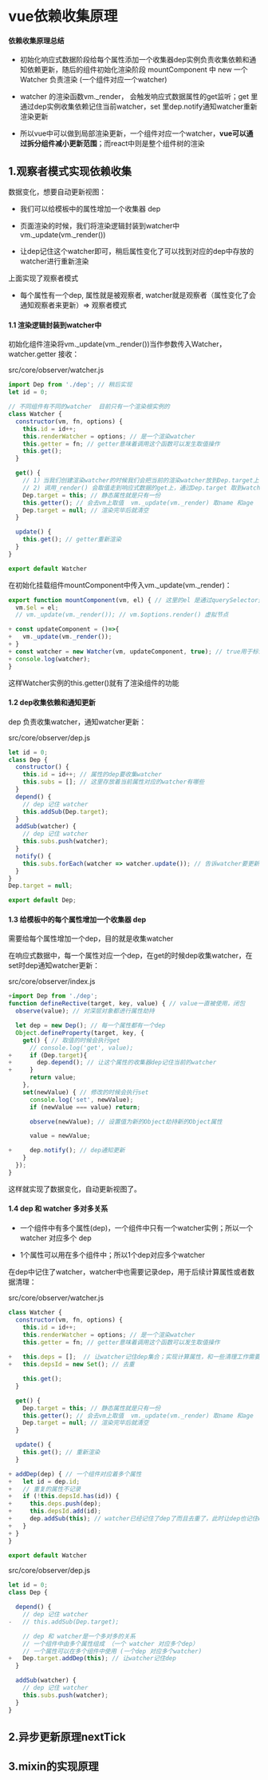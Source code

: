 # vue依赖收集原理

#### 依赖收集原理总结

* 初始化响应式数据阶段给每个属性添加一个收集器dep实例负责收集依赖和通知依赖更新，随后的组件初始化渲染阶段 mountComponent 中 new 一个 Watcher 负责渲染 (一个组件对应一个watcher)

* watcher 的渲染函数vm._render， 会触发响应式数据属性的get监听；get 里通过dep实例收集依赖记住当前watcher，set 里dep.notify通知watcher重新渲染更新

* 所以vue中可以做到局部渲染更新，一个组件对应一个watcher，<b>vue可以通过拆分组件减小更新范围</b>；而react中则是整个组件树的渲染

## 1.观察者模式实现依赖收集

数据变化，想要自动更新视图：

* 我们可以给模板中的属性增加一个收集器 dep

* 页面渲染的时候，我们将渲染逻辑封装到watcher中   vm._update(vm._render())

* 让dep记住这个watcher即可，稍后属性变化了可以找到对应的dep中存放的watcher进行重新渲染

上面实现了观察者模式

* 每个属性有一个dep, 属性就是被观察者, watcher就是观察者（属性变化了会通知观察者来更新）=> 观察者模式

#### 1.1 渲染逻辑封装到watcher中

初始化组件渲染将vm._update(vm._render())当作参数传入Watcher，watcher.getter 接收：

src/core/observer/watcher.js

```js
import Dep from './dep'; // 稍后实现
let id = 0;

// 不同组件有不同的watcher  目前只有一个渲染根实例的
class Watcher {
  constructor(vm, fn, options) {
    this.id = id++;
    this.renderWatcher = options; // 是一个渲染watcher
    this.getter = fn; // getter意味着调用这个函数可以发生取值操作
    this.get();
  }

  get() {
    // 1）当我们创建渲染watcher的时候我们会把当前的渲染watcher放到Dep.target上
    // 2) 调用_render() 会取值走到响应式数据的get上，通过Dep.target 取到watcher实例收集
    Dep.target = this; // 静态属性就是只有一份
    this.getter(); // 会去vm上取值  vm._update(vm._render) 取name 和age
    Dep.target = null; // 渲染完毕后就清空
  }

  update() {
    this.get(); // getter重新渲染
  }
}

export default Watcher
```

在初始化挂载组件mountComponent中传入vm._update(vm._render)：

```js
export function mountComponent(vm, el) { // 这里的el 是通过querySelector处理过的
  vm.$el = el;
  // vm._update(vm._render()); // vm.$options.render() 虚拟节点

+ const updateComponent = ()=>{
+   vm._update(vm._render());
+ }
+ const watcher = new Watcher(vm, updateComponent, true); // true用于标识是一个渲染watcher
+ console.log(watcher);
}
```

这样Watcher实例的this.getter()就有了渲染组件的功能

#### 1.2 dep收集依赖和通知更新

dep 负责收集watcher，通知watcher更新：

src/core/observer/dep.js

```js
let id = 0;
class Dep {
  constructor() {
    this.id = id++; // 属性的dep要收集watcher
    this.subs = []; // 这里存放着当前属性对应的watcher有哪些
  }
  depend() {
    // dep 记住 watcher
    this.addSub(Dep.target);
  }
  addSub(watcher) {
    // dep 记住 watcher
    this.subs.push(watcher);
  }
  notify() {
    this.subs.forEach(watcher => watcher.update()); // 告诉watcher要更新了
  }
}
Dep.target = null;

export default Dep;
```

#### 1.3 给模板中的每个属性增加一个收集器 dep

需要给每个属性增加一个dep，目的就是收集watcher

在响应式数据中，每一个属性对应一个dep，在get的时候dep收集watcher，在set时dep通知watcher更新：

src/core/observer/index.js

```js
+import Dep from './dep';
function defineRective(target, key, value) { // value一直被使用，闭包
  observe(value); // 对深层对象都进行属性劫持

  let dep = new Dep(); // 每一个属性都有一个dep
  Object.defineProperty(target, key, {
    get() { // 取值的时候会执行get
      // console.log('get', value);
+     if (Dep.target){
+       dep.depend(); // 让这个属性的收集器dep记住当前的watcher
+     }
      return value;
    },
    set(newValue) { // 修改的时候会执行set
      console.log('set', newValue);
      if (newValue === value) return;

      observe(newValue); // 设置值为新的Object劫持新的Object属性

      value = newValue;

+     dep.notify(); // dep通知更新
    }
  });
}
```

这样就实现了数据变化，自动更新视图了。

#### 1.4 dep 和 watcher 多对多关系

* 一个组件中有多个属性(dep)，一个组件中只有一个watcher实例；所以一个 watcher 对应多个 dep

* 1个属性可以用在多个组件中；所以1个dep对应多个watcher

在dep中记住了watcher，watcher中也需要记录dep，用于后续计算属性或者数据清理：

src/core/observer/watcher.js

```js
class Watcher {
  constructor(vm, fn, options) {
    this.id = id++;
    this.renderWatcher = options; // 是一个渲染watcher
    this.getter = fn; // getter意味着调用这个函数可以发生取值操作
    
+   this.deps = [];  // 让watcher记住dep集合；实现计算属性，和一些清理工作需要用到
+   this.depsId = new Set(); // 去重

    this.get();
  }

  get() {
    Dep.target = this; // 静态属性就是只有一份
    this.getter(); // 会去vm上取值  vm._update(vm._render) 取name 和age
    Dep.target = null; // 渲染完毕后就清空
  }

  update() {
    this.get(); // 重新渲染
  }

+ addDep(dep) { // 一个组件对应着多个属性
+   let id = dep.id;
+   // 重复的属性不记录
+   if (!this.depsId.has(id)) {
+     this.deps.push(dep);
+     this.depsId.add(id);
+     dep.addSub(this); // watcher已经记住了dep了而且去重了，此时让dep也记住watcher
+   }
+ }
}

export default Watcher
```
src/core/observer/dep.js

```js
let id = 0;
class Dep {

  depend() {
    // dep 记住 watcher
-   // this.addSub(Dep.target);

    // dep 和 watcher是一个多对多的关系
    // 一个组件中由多个属性组成 （一个 watcher 对应多个dep）
    // 一个属性可以在多个组件中使用 (一个dep 对应多个watcher)
+   Dep.target.addDep(this); // 让watcher记住dep
  }

  addSub(watcher) {
    // dep 记住 watcher
    this.subs.push(watcher);
  }
}
```

## 2.异步更新原理nextTick

## 3.mixin的实现原理

